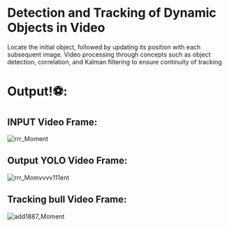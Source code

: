 # Detection and Tracking of Dynamic Objects in Video

Locate the initial object, followed by updating its position with each subsequent image.
Video processing through concepts such as object detection, correlation, and Kalman filtering to ensure continuity of tracking
 # Output!⚽:
 ## INPUT Video Frame:
 
 ![rrr_Moment](https://github.com/Bader-dine/Detection-and-Tracking-of-Dynamic-Objects-in-Video/assets/121392319/744e4c54-3168-490c-bfce-962338a75c55)

 
 ## Output YOLO Video Frame:
 
 ![rrr_Momvvvv111ent](https://github.com/Bader-dine/Detection-and-Tracking-of-Dynamic-Objects-in-Video/assets/121392319/b332b501-5e15-487b-bef2-ea5fc036168e)

 
 ## Tracking bull Video Frame:
 
 ![add1887_Moment](https://github.com/Bader-dine/Detection-and-Tracking-of-Dynamic-Objects-in-Video/assets/121392319/35776cc2-fac1-4dc1-8333-a7f3819fb219)
